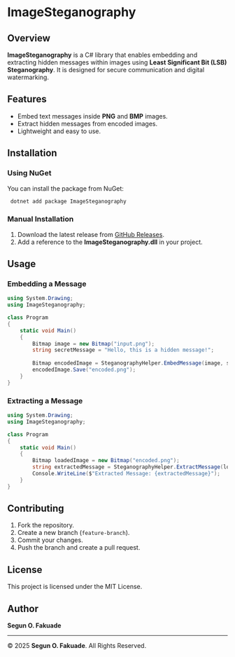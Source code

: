 # ImageSteganography

## Overview
**ImageSteganography** is a C# library that enables embedding and extracting hidden messages within images using **Least Significant Bit (LSB) Steganography**. It is designed for secure communication and digital watermarking.

## Features
- Embed text messages inside **PNG** and **BMP** images.
- Extract hidden messages from encoded images.
- Lightweight and easy to use.

## Installation
### Using NuGet
You can install the package from NuGet:
```sh
 dotnet add package ImageSteganography
```

### Manual Installation
1. Download the latest release from [GitHub Releases](https://github.com/farquardsolve/ImageSteganography).
2. Add a reference to the **ImageSteganography.dll** in your project.

## Usage
### Embedding a Message
```csharp
using System.Drawing;
using ImageSteganography;

class Program
{
    static void Main()
    {
        Bitmap image = new Bitmap("input.png");
        string secretMessage = "Hello, this is a hidden message!";
        
        Bitmap encodedImage = SteganographyHelper.EmbedMessage(image, secretMessage);
        encodedImage.Save("encoded.png");
    }
}
```

### Extracting a Message
```csharp
using System.Drawing;
using ImageSteganography;

class Program
{
    static void Main()
    {
        Bitmap loadedImage = new Bitmap("encoded.png");
        string extractedMessage = SteganographyHelper.ExtractMessage(loadedImage);
        Console.WriteLine($"Extracted Message: {extractedMessage}");
    }
}
```

## Contributing
1. Fork the repository.
2. Create a new branch (`feature-branch`).
3. Commit your changes.
4. Push the branch and create a pull request.

## License
This project is licensed under the MIT License.

## Author
**Segun O. Fakuade**

---
© 2025 **Segun O. Fakuade**. All Rights Reserved.
